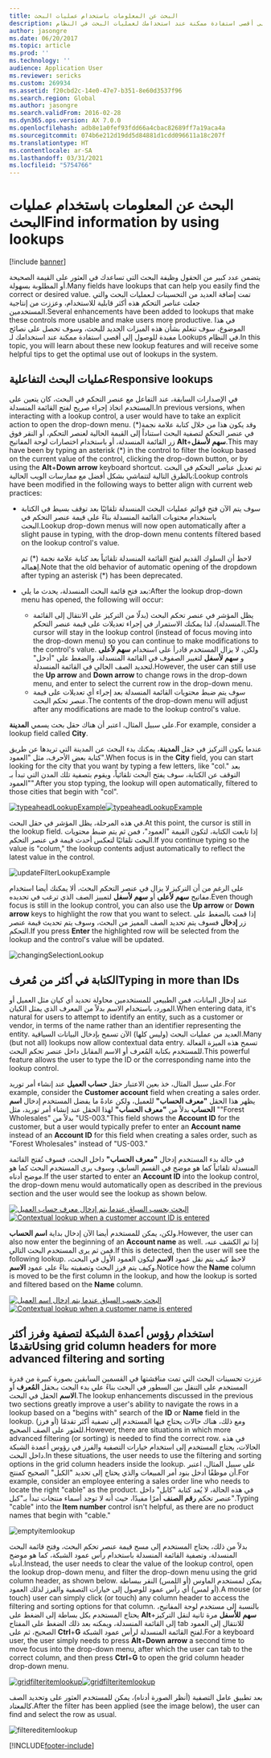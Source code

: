 ```yaml
---
title: البحث عن المعلومات باستخدام عمليات البحث
description: في هذا الموضوع، سوف تتعلم بشأن ميزات البحث هذه، وسوف تحصل على نصائح مفيدة للوصول إلى أقصى استفادة ممكنة عند استخدامك لعمليات البحث في النظام.
author: jasongre
ms.date: 06/20/2017
ms.topic: article
ms.prod: ''
ms.technology: ''
audience: Application User
ms.reviewer: sericks
ms.custom: 269934
ms.assetid: f20cbd2c-14e0-47e7-b351-8e60d3537f96
ms.search.region: Global
ms.author: jasongre
ms.search.validFrom: 2016-02-28
ms.dyn365.ops.version: AX 7.0.0
ms.openlocfilehash: adb8e1a0fef93fdd66a4cbac82689ff7a19aca4a
ms.sourcegitcommit: 074b6e212d19dd5d84881d1cdd096611a18c207f
ms.translationtype: HT
ms.contentlocale: ar-SA
ms.lasthandoff: 03/31/2021
ms.locfileid: "5754766"
---
```

# <a name="find-information-by-using-lookups"></a><span data-ttu-id="0fd3e-103">البحث عن المعلومات باستخدام عمليات البحث</span><span class="sxs-lookup"><span data-stu-id="0fd3e-103">Find information by using lookups</span></span>

[!include [banner](../includes/banner.md)]

<span data-ttu-id="0fd3e-104">يتضمن عدد كبير من الحقول وظيفة البحث التي تساعدك في العثور على القيمة الصحيحة أو المطلوبة بسهولة.</span><span class="sxs-lookup"><span data-stu-id="0fd3e-104">Many fields have lookups that can help you easily find the correct or desired value.</span></span> <span data-ttu-id="0fd3e-105">تمت إضافة العديد من التحسينات لـعمليات البحث والتي جعلت عناصر التحكم هذه أكثر قابلية للاستخدام، وعززت من إنتاجية المستخدمين.</span><span class="sxs-lookup"><span data-stu-id="0fd3e-105">Several enhancements have been added to lookups that make these controls more usable and make users more productive.</span></span> <span data-ttu-id="0fd3e-106">في هذا الموضوع، سوف تتعلم بشأن هذه الميزات الجديد للبحث، وسوف تحصل على نصائح مفيدة للوصول إلى أقصى استفادة ممكنة عند استخدامك لـ Lookups في النظام.</span><span class="sxs-lookup"><span data-stu-id="0fd3e-106">In this topic, you will learn about these new lookup features and will receive some helpful tips to get the optimal use out of lookups in the system.</span></span>

## <a name="responsive-lookups"></a><span data-ttu-id="0fd3e-107">عمليات البحث التفاعلية</span><span class="sxs-lookup"><span data-stu-id="0fd3e-107">Responsive lookups</span></span>

<span data-ttu-id="0fd3e-108">في الإصدارات السابقة، عند التفاعل مع عنصر التحكم في البحث، كان يتعين على المستخدم اتخاذ إجراء صريح لفتح القائمة المنسدلة.</span><span class="sxs-lookup"><span data-stu-id="0fd3e-108">In previous versions, when interacting with a lookup control, a user would have to take an explicit action to open the drop-down menu.</span></span> <span data-ttu-id="0fd3e-109">وقد يكون هذا من خلال كتابة علامة نجمة(\*) في عنصر التحكم لتصفية البحث استناداً إلى القيمة الحالية لعنصر التحكم، أو النقر فوق زر القائمة المنسدلة، أو باستخدام اختصارات لوحة المفاتيح **Alt**+**سهم لأسفل**.</span><span class="sxs-lookup"><span data-stu-id="0fd3e-109">This may have been by typing an asterisk (\*) in the control to filter the lookup based on the current value of the control, clicking the drop-down button, or by using the **Alt**+**Down arrow** keyboard shortcut.</span></span> <span data-ttu-id="0fd3e-110">تم تعديل عناصر التحكم في البحث بالطرق التالية لتتماشي بشكل أفضل مع ممارسات الويب الحالية:</span><span class="sxs-lookup"><span data-stu-id="0fd3e-110">Lookup controls have been modified in the following ways to better align with current web practices:</span></span>

- <span data-ttu-id="0fd3e-111">سوف يتم الآن فتح قوائم عمليات البحث المنسدلة تلقائيًا بعد توقف بسيط في الكتابة باستخدام محتويات القائمة المنسدلة بناءً على قيمة عنصر التحكم في البحث.</span><span class="sxs-lookup"><span data-stu-id="0fd3e-111">Lookup drop-down menus will now open automatically after a slight pause in typing, with the drop-down menu contents filtered based on the lookup control's value.</span></span>

    <span data-ttu-id="0fd3e-112">لاحظ أن السلوك القديم لفتح القائمة المنسدلة تلقائياً بعد كتابة علامة نجمة (\*) تم إهماله.</span><span class="sxs-lookup"><span data-stu-id="0fd3e-112">Note that the old behavior of automatic opening of the dropdown after typing an asterisk (\*) has been deprecated.</span></span>

- <span data-ttu-id="0fd3e-113">بعد فتح قائمة البحث المنسدلة، يحدث ما يلي:</span><span class="sxs-lookup"><span data-stu-id="0fd3e-113">After the lookup drop-down menu has opened, the following will occur:</span></span>

    - <span data-ttu-id="0fd3e-114">يظل المؤشر في عنصر تحكم البحث (بدلًا من التركيز على الانتقال إلى القائمة المنسدلة)، لذا يمكنك الاستمرار في إجراء تعديلات على قيمة عنصر التحكم.</span><span class="sxs-lookup"><span data-stu-id="0fd3e-114">The cursor will stay in the lookup control (instead of focus moving into the drop-down menu) so you can continue to make modifications to the control's value.</span></span> <span data-ttu-id="0fd3e-115">ولكن، لا يزال المستخدم قادرأ على استخدام **سهم لأعلى** و **سهم لأسفل** لتغيير الصفوف في القائمة المنسدلة، والضغط على "أدخل" لتحديد الصف الحالي في القائمة المنسدلة.</span><span class="sxs-lookup"><span data-stu-id="0fd3e-115">However, the user can still use the **Up arrow** and **Down arrow** to change rows in the drop-down menu, and enter to select the current row in the drop-down menu.</span></span>
    - <span data-ttu-id="0fd3e-116">سوف يتم ضبط محتويات القائمة المنسدلة بعد إجراء أي تعديلات على قيمة عنصر تحكم البحث.</span><span class="sxs-lookup"><span data-stu-id="0fd3e-116">The contents of the drop-down menu will adjust after any modifications are made to the lookup control's value.</span></span>

<span data-ttu-id="0fd3e-117">على سبيل المثال، اعتبر أن هناك حقل بحث يسمي **المدينة**.</span><span class="sxs-lookup"><span data-stu-id="0fd3e-117">For example, consider a lookup field called **City**.</span></span>

<span data-ttu-id="0fd3e-118">عندما يكون التركيز في حقل **المدينة**، يمكنك بدء البحث عن المدينة التي تريدها عن طريق كتابة بعض الأحرف، مثل "العمود".</span><span class="sxs-lookup"><span data-stu-id="0fd3e-118">When focus is in the **City** field, you can start looking for the city that you want by typing a few letters, like "col."</span></span> <span data-ttu-id="0fd3e-119">بعد التوقف عن الكتابة، سوف يفتح البحث تلقائياً، ويقوم بتصفية تلك المدن التي تبدأ بـ "العمود".</span><span class="sxs-lookup"><span data-stu-id="0fd3e-119">After you stop typing, the lookup will open automatically, filtered to those cities that begin with "col".</span></span>

<span data-ttu-id="0fd3e-120">[![typeaheadLookupExample](./media/typeaheadlookupexample.png)](./media/typeaheadlookupexample.png)</span><span class="sxs-lookup"><span data-stu-id="0fd3e-120">[![typeaheadLookupExample](./media/typeaheadlookupexample.png)](./media/typeaheadlookupexample.png)</span></span>

<span data-ttu-id="0fd3e-121">في هذه المرحلة، يظل المؤشر في حقل البحث.</span><span class="sxs-lookup"><span data-stu-id="0fd3e-121">At this point, the cursor is still in the lookup field.</span></span> <span data-ttu-id="0fd3e-122">إذا تابعت الكتابة، لتكون القيمة "العمود"، فمن ثم يتم ضبط محتويات البحث تلقائيًا لتعكس أحدث قيمة في عنصر التحكم.</span><span class="sxs-lookup"><span data-stu-id="0fd3e-122">If you continue typing so the value is "colum," the lookup contents adjust automatically to reflect the latest value in the control.</span></span>

![updateFilterLookupExample](./media/updatefilterlookupexample.png)

<span data-ttu-id="0fd3e-124">على الرغم من أن التركيز لا يزال في عنصر التحكم البحث، ألا يمكنك أيضا استخدام مفاتيح **سهم لأعلى** أو **سهم لأسفل** لتمييز الصف الذي ترغب في تحديده.</span><span class="sxs-lookup"><span data-stu-id="0fd3e-124">Even though focus is still in the lookup control, you can also use the **Up arrow** or **Down arrow** keys to highlight the row that you want to select.</span></span> <span data-ttu-id="0fd3e-125">إذا قمت بالضغط على زر **إدخال** فسوف يتم تحديد الصف المميز من البحث، وسوف يتم تحديث قيمة عنصر التحكم.</span><span class="sxs-lookup"><span data-stu-id="0fd3e-125">If you press **Enter** the highlighted row will be selected from the lookup and the control's value will be updated.</span></span>

![changingSelectionLookup](./media/changingselectionlookup.png)

## <a name="typing-in-more-than-ids"></a><span data-ttu-id="0fd3e-127">الكتابة في أكثر من مُعرف</span><span class="sxs-lookup"><span data-stu-id="0fd3e-127">Typing in more than IDs</span></span>

<span data-ttu-id="0fd3e-128">عند إدخال البيانات، فمن الطبيعي للمستخدمين محاولة تحديد أي كيان مثل العميل أو المورد، باستخدام الاسم بدلاً من المعرف الذي يمثل الكيان.</span><span class="sxs-lookup"><span data-stu-id="0fd3e-128">When entering data, it's natural for users to attempt to identify an entity, such as a customer or vendor, in terms of the name rather than an identifier representing the entity.</span></span> <span data-ttu-id="0fd3e-129">العديد من عمليات البحث (وليس كلها) الآن تسمح بإدخال البيانات السياقية.</span><span class="sxs-lookup"><span data-stu-id="0fd3e-129">Many (but not all) lookups now allow contextual data entry.</span></span> <span data-ttu-id="0fd3e-130">تسمح هذه الميزة الفعالة للمستخدم بكتابة المُعرف أو الاسم المقابل داخل عنصر تحكم البحث.</span><span class="sxs-lookup"><span data-stu-id="0fd3e-130">This powerful feature allows the user to type the ID or the corresponding name into the lookup control.</span></span>

<span data-ttu-id="0fd3e-131">على سبيل المثال، خذ بعين الاعتبار حقل **حساب العميل** عند إنشاء أمر توريد.</span><span class="sxs-lookup"><span data-stu-id="0fd3e-131">For example, consider the **Customer account** field when creating a sales order.</span></span> <span data-ttu-id="0fd3e-132">يظهر هذا الحقل **"معرف الحساب"** للعميل، ولكن عادةً ما يفضل المستخدم إدخال **اسم الحساب** بدلاً من **"معرف الحساب"** لهذا الحقل عند إنشاء أمر توريد، مثل ""Forest Wholesales" بدلاً من "US-003."</span><span class="sxs-lookup"><span data-stu-id="0fd3e-132">This field shows the **Account ID** for the customer, but a user would typically prefer to enter an **Account name** instead of an **Account ID** for this field when creating a sales order, such as "Forest Wholesales" instead of "US-003."</span></span>

<span data-ttu-id="0fd3e-133">في حالة بدء المستخدم إدخال **"معرف الحساب"** داخل البحث، فسوف تُفتح القائمة المنسدلة تلقائياً كما هو موضح في القسم السابق، وسوف يرى المستخدم البحث كما هو موضح أدناه.</span><span class="sxs-lookup"><span data-stu-id="0fd3e-133">If the user started to enter an **Account ID** into the lookup control, the drop-down menu would automatically open as described in the previous section and the user would see the lookup as shown below.</span></span>

<span data-ttu-id="0fd3e-134">[![البحث بحسب السياق عندما يتم إدخال معرف حساب العميل ](./media/howtocontextuallookups-1.png)](./media/howtocontextuallookups-1.png)</span><span class="sxs-lookup"><span data-stu-id="0fd3e-134">[![Contextual lookup when a customer account ID is entered](./media/howtocontextuallookups-1.png)](./media/howtocontextuallookups-1.png)</span></span>

<span data-ttu-id="0fd3e-135">ولكن، يمكن للمستخدم أيضا الآن إدخال بداية **اسم الحساب**.</span><span class="sxs-lookup"><span data-stu-id="0fd3e-135">However, the user can also now enter the beginning of an **Account name** as well.</span></span> <span data-ttu-id="0fd3e-136">إذا تم الكشف عنه، فمن ثم يرى المستخدم البحث التالي.</span><span class="sxs-lookup"><span data-stu-id="0fd3e-136">If this is detected, then the user will see the following lookup.</span></span> <span data-ttu-id="0fd3e-137">لاحظ كيف يتم نقل عمود **الاسم** ليكون العمود الأول في البحث، وكيف يتم فرز البحث وتصفيته بناءً على عمود **الاسم**.</span><span class="sxs-lookup"><span data-stu-id="0fd3e-137">Notice how the **Name** column is moved to be the first column in the lookup, and how the lookup is sorted and filtered based on the **Name** column.</span></span>

<span data-ttu-id="0fd3e-138">[![البحث بحسب السياق عندما يتم إدخال اسم العميل](./media/howtocontextuallookups-2.png)](./media/howtocontextuallookups-2.png)</span><span class="sxs-lookup"><span data-stu-id="0fd3e-138">[![Contextual lookup when a customer name is entered](./media/howtocontextuallookups-2.png)](./media/howtocontextuallookups-2.png)</span></span>

## <a name="using-grid-column-headers-for-more-advanced-filtering-and-sorting"></a><span data-ttu-id="0fd3e-139">استخدام رؤوس أعمدة الشبكة لتصفية وفرز أكثر تقدمًا</span><span class="sxs-lookup"><span data-stu-id="0fd3e-139">Using grid column headers for more advanced filtering and sorting</span></span>

<span data-ttu-id="0fd3e-140">عززت تحسينات البحث التي تمت مناقشتها في القسمين السابقين بصورة كبيرة من قدرة المستخدم على التنقل بين السطور في البحث بناءً علي بدء البحث بـحقل **المُعرف** أو **الاسم** الحقل في البحث.</span><span class="sxs-lookup"><span data-stu-id="0fd3e-140">The lookup enhancements discussed in the previous two sections greatly improve a user's ability to navigate the rows in a lookup based on a "begins with" search of the **ID** or **Name** field in the lookup.</span></span> <span data-ttu-id="0fd3e-141">ومع ذلك، هناك حالات يحتاج فيها المستخدم إلى تصفية أكثر تقدمًا (أو فرز) للعثور على الصف الصحيح.</span><span class="sxs-lookup"><span data-stu-id="0fd3e-141">However, there are situations in which more advanced filtering (or sorting) is needed to find the correct row.</span></span> <span data-ttu-id="0fd3e-142">في هذه الحالات، يحتاج المستخدم إلى استخدام خيارات التصفية والفرز في رؤوس أعمدة الشبكة داخل البحث.</span><span class="sxs-lookup"><span data-stu-id="0fd3e-142">In these situations, the user needs to use the filtering and sorting options in the grid column headers inside the lookup.</span></span> <span data-ttu-id="0fd3e-143">على سبيل المثال، اعتبر أن موظفًا أدخل بنود أمر المبيعات والذي يحتاج إلى تحديد "الكبل" الصحيح كمنتج.</span><span class="sxs-lookup"><span data-stu-id="0fd3e-143">For example, consider an employee entering a sales order line who needs to locate the right "cable" as the product.</span></span> <span data-ttu-id="0fd3e-144">في هذه الحالة، لا يُعد كتابة "كابل" داخل عنصر تحكم **رقم الصنف** أمرًا مفيدًا، حيث أنه لا توجد أسماء منتجات تبدأ بـ"كبل".</span><span class="sxs-lookup"><span data-stu-id="0fd3e-144">Typing "cable" into the **Item number** control isn't helpful, as there are no product names that begin with "cable."</span></span>

![emptyitemlookup](./media/emptyitemlookup.png)

<span data-ttu-id="0fd3e-146">بدلاً من ذلك، يحتاج المستخدم إلى مسح قيمة عنصر تحكم البحث، وفتح قائمة البحث المنسدلة، وتصفية القائمة المنسدلة باستخدام رأس عمود الشبكة، كما هو موضح أدناه.</span><span class="sxs-lookup"><span data-stu-id="0fd3e-146">Instead, the user needs to clear the value of the lookup control, open the lookup drop-down menu, and filter the drop-down menu using the grid column header, as shown below.</span></span> <span data-ttu-id="0fd3e-147">يمكن لمستخدم الماوس (أو اللمس) النقر ببساطة (أو لمس) أي رأس عمود للوصول إلى خيارات التصفية والفرز لذلك العمود.</span><span class="sxs-lookup"><span data-stu-id="0fd3e-147">A mouse (or touch) user can simply click (or touch) any column header to access the filtering and sorting options for that column.</span></span> <span data-ttu-id="0fd3e-148">بالنسبة إلى مستخدم لوحة المفاتيح، يحتاج المستخدم بكل بساطة إلى الضغط على **Alt**+**سهم** **للأسفل** مرة ثانية لنقل التركيز إلى القائمة المنسدلة، ويمكنه بعد ذلك الضغط على المفتاح tab للانتقال إلى العمود الصحيح، ثم على **Ctrl**+**G** لفتح القائمة المنسدلة لرأس عمود الشبكة.</span><span class="sxs-lookup"><span data-stu-id="0fd3e-148">For a keyboard user, the user simply needs to press **Alt**+**Down** **arrow** a second time to move focus into the drop-down menu, after which the user can tab to the correct column, and then press **Ctrl**+**G** to open the grid column header drop-down menu.</span></span>

<span data-ttu-id="0fd3e-149">[![gridfilteritemlookup](./media/gridfilteritemlookup.png)](./media/gridfilteritemlookup.png)</span><span class="sxs-lookup"><span data-stu-id="0fd3e-149">[![gridfilteritemlookup](./media/gridfilteritemlookup.png)](./media/gridfilteritemlookup.png)</span></span>

<span data-ttu-id="0fd3e-150">بعد تطبيق عامل التصفية (أنظر الصورة أدناه)، يمكن للمستخدم العثور على وتحديد الصف كالمعتاد.</span><span class="sxs-lookup"><span data-stu-id="0fd3e-150">After the filter has been applied (see the image below), the user can find and select the row as usual.</span></span>

![filtereditemlookup](./media/filtereditemlookup.png)


[!INCLUDE[footer-include](../../../includes/footer-banner.md)]